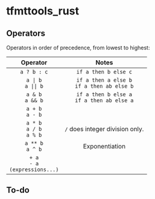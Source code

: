 # tfmttools_rust

## Operators

Operators in order of precedence, from lowest to highest:

| Operator                             | Notes                                         |
|:------------------------------------:|:---------------------------------------------:|
| `a ? b : c`                          | `if a then b else c`                          |
| `a \| b`<br>`a \|\| b`               | `if a then a else b`<br>`if a then ab else b` |
| `a & b`<br>`a && b`                  | `if a then b else a`<br>`if a then ab else a` |
| `a + b`<br>`a - b`                   |                                               |
| `a * b`<br>`a / b`<br>`a % b`        | `/` does integer division only.               |
| `a ** b`<br>`a ^ b`                  | Exponentiation                                |
| `+ a`<br>`- a`<br>`(expressions...)` |                                               |

## To-do
